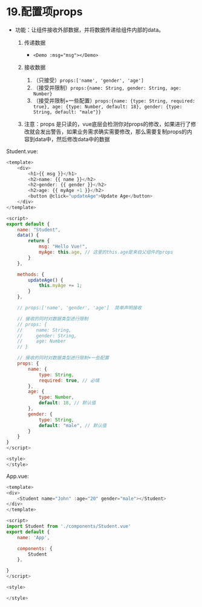 # 19.配置项props

- 功能：让组件接收外部数据，并将数据传递给组件内部的data。
    1. 传递数据
        - ```<Demo :msg="msg"></Demo>```
    2. 接收数据
        1. （只接受）```props:['name', 'gender', 'age']```
        2. （接受并限制）```props:{name: String, gender: String, age: Number}```
        3. （接受并限制+一些配置）```props:{name: {type: String, required: true}, age: {type: Number, default: 18}, gender: {type: String, default: "male"}}```

    3. 注意：props 是只读的，vue底层会检测你对props的修改，如果进行了修改就会发出警告，如果业务需求确实需要修改，那么需要复制props的内容到data中，然后修改data中的数据
    

Student.vue:
```js
<template>
    <div>
        <h1>{{ msg }}</h1>
        <h2>name: {{ name }}</h2>
        <h2>gender: {{ gender }}</h2>
        <h2>age: {{ myAge +1 }}</h2>
        <button @click="updateAge">Update Age</button>
    </div>
</template>

<script>
export default {
    name: "Student",
    data() {
        return {
            msg: "Hello Vue!",
            myAge: this.age, // 这里的this.age是来自父组件的props
        }
    },

    methods: {
        updateAge() {
            this.myAge += 1;
        }
    },

    // props:['name', 'gender', 'age']  简单声明接收

    // 接收的同时对数据类型进行限制
    // props: {
    //     name: String,
    //     gender: String,
    //     age: Number
    // }

    // 接收的同时对数据类型进行限制+一些配置
    props: {
        name: {
            type: String,
            required: true, // 必填
        },
        age: {
            type: Number,
            default: 18, // 默认值
        },
        gender: {
            type: String,
            default: "male", // 默认值
        }
    }
}
</script>

<style>
</style>
```

App.vue:
```js
<template>
<div>
    <Student name="John" :age="20" gender="male"></Student>
</div>
</template>

<script>
import Student from './components/Student.vue'
export default {
    name: 'App',

    components: {
        Student
    },

}
</script>

<style>

</style>
```